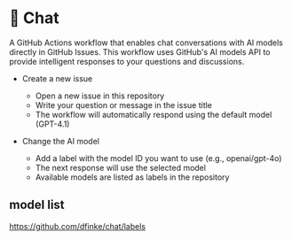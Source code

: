 # 💬 Chat

A GitHub Actions workflow that enables chat conversations with AI models directly in GitHub Issues. This workflow uses GitHub's AI models API to provide intelligent responses to your questions and discussions.

- Create a new issue
    - Open a new issue in this repository
    - Write your question or message in the issue title
    - The workflow will automatically respond using the default model (GPT-4.1)

- Change the AI model
    - Add a label with the model ID you want to use (e.g., openai/gpt-4o)
    - The next response will use the selected model
    - Available models are listed as labels in the repository

## model list
https://github.com/dfinke/chat/labels

<!-- via https://github.com/AnandChowdhary/chat -->